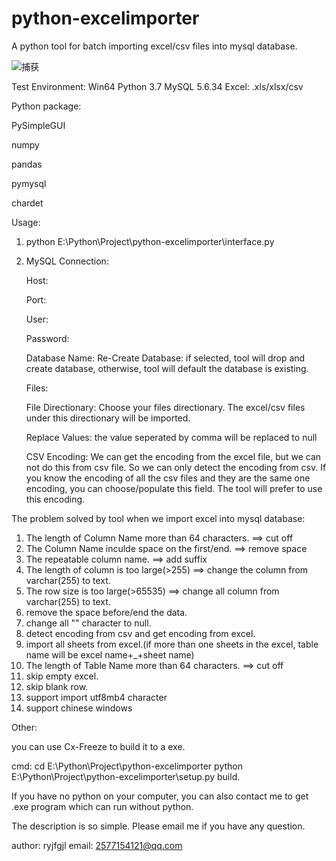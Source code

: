 # python-excelimporter
A python tool for batch importing excel/csv files into mysql database.

![捕获](https://user-images.githubusercontent.com/39375647/118388849-723ee080-b659-11eb-8cd3-3316b6cb2bce.PNG)


Test Environment:
Win64
Python 3.7
MySQL 5.6.34
Excel: .xls/xlsx/csv

Python package:

PySimpleGUI

numpy

pandas

pymysql

chardet


Usage:

1. python E:\Python\Project\python-excelimporter\interface.py

2. MySQL Connection:

   Host: 
   
   Port: 
   
   User: 
   
   Password: 
   
   Database Name:
   Re-Create Database: if selected, tool will drop and create database, otherwise, tool will default the database is existing.
   
   Files:
   
   File Directionary: Choose your files directionary. The excel/csv files under this directionary will be imported.
   
   Replace Values: the value seperated by comma will be replaced to null
   
   CSV Encoding: We can get the encoding from the excel file, but we can not do this from csv file. So we can only detect the encoding from csv. 
		If you know the encoding of all the csv files and they are the same one encoding, you can choose/populate this field. The tool will prefer to use this encoding.
   


The problem solved by tool when we import excel into mysql database:

1. The length of Column Name more than 64 characters. ==> cut off
2. The Column Name inculde space on the first/end. ==> remove space
3. The repeatable column name. ==> add suffix
4. The length of column is too large(>255) ==> change the column from varchar(255) to text.
5. The row size is too large(>65535) ==> change all column from varchar(255) to text.
6. remove the space before/end the data.
7. change all "" character to null.
8. detect encoding from csv and get encoding from excel.
9. import all sheets from excel.(if more than one sheets in the excel, table name will be excel name+_+sheet name)
10. The length of Table Name more than 64 characters. ==> cut off
11. skip empty excel.
12. skip blank row.
13. support import utf8mb4 character
14. support chinese windows

Other:

you can use Cx-Freeze to build it to a exe.

cmd: cd E:\Python\Project\python-excelimporter
python E:\Python\Project\python-excelimporter\setup.py build.

If you have no python on your computer, you can also contact me to get .exe program which can run without python.

The description is so simple. Please email me if you have any question.


author: ryjfgjl
email: 2577154121@qq.com

